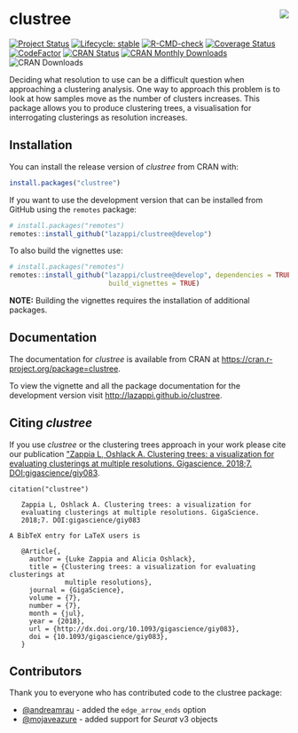 clustree <img src="man/figures/logo.png" align="right" />
=======================================================

[![Project Status](http://www.repostatus.org/badges/latest/active.svg)](http://www.repostatus.org/#active)
[![Lifecycle: stable](https://img.shields.io/badge/lifecycle-stable-brightgreen.svg)](https://www.tidyverse.org/lifecycle/#stable)
[![R-CMD-check](https://github.com/lazappi/clustree/workflows/R-CMD-check/badge.svg)](https://github.com/lazappi/clustree/actions)
[![Coverage Status](https://img.shields.io/codecov/c/github/lazappi/clustree/master.svg)](https://codecov.io/github/lazappi/clustree?branch=master)
[![CodeFactor](https://www.codefactor.io/repository/github/lazappi/clustree/badge)](https://www.codefactor.io/repository/github/lazappi/clustree)
[![CRAN Status](http://www.r-pkg.org/badges/version/clustree)](https://cran.r-project.org/package=clustree)
[![CRAN Monthly Downloads](https://cranlogs.r-pkg.org/badges/clustree)](https://cran.r-project.org/package=clustree)
![CRAN Downloads](http://cranlogs.r-pkg.org/badges/grand-total/clustree)

Deciding what resolution to use can be a difficult question when approaching a
clustering analysis. One way to approach this problem is to look at how samples
move as the number of clusters increases. This package allows you to produce
clustering trees, a visualisation for interrogating clusterings as resolution 
increases.

## Installation

You can install the release version of _clustree_ from CRAN with:

``` r
install.packages("clustree")
```

If you want to use the development version that can be installed from GitHub
using the `remotes` package:

``` r
# install.packages("remotes")
remotes::install_github("lazappi/clustree@develop")
```

To also build the vignettes use:

``` r
# install.packages("remotes")
remotes::install_github("lazappi/clustree@develop", dependencies = TRUE,
                         build_vignettes = TRUE)
```

**NOTE:** Building the vignettes requires the installation of additional
packages.

## Documentation

The documentation for _clustree_ is available from CRAN at 
https://cran.r-project.org/package=clustree.

To view the vignette and all the package documentation for the development
version visit http://lazappi.github.io/clustree.

## Citing _clustree_

If you use _clustree_ or the clustering trees approach in your work please cite
our publication ["Zappia L, Oshlack A. Clustering trees: a visualization for 
evaluating clusterings at multiple resolutions. Gigascience. 2018;7. 
DOI:gigascience/giy083][paper].

```
citation("clustree")
 
   Zappia L, Oshlack A. Clustering trees: a visualization for
   evaluating clusterings at multiple resolutions. GigaScience.
   2018;7. DOI:gigascience/giy083
 
A BibTeX entry for LaTeX users is
 
   @Article{,
     author = {Luke Zappia and Alicia Oshlack},
     title = {Clustering trees: a visualization for evaluating clusterings at
              multiple resolutions},
     journal = {GigaScience},
     volume = {7},
     number = {7},
     month = {jul},
     year = {2018},
     url = {http://dx.doi.org/10.1093/gigascience/giy083},
     doi = {10.1093/gigascience/giy083},
   }
```

## Contributors

Thank you to everyone who has contributed code to the clustree package:

* [@andreamrau](https://github.com/andreamrau) - added the `edge_arrow_ends`
  option
* [@mojaveazure](https://github.com/mojaveazure) - added support for _Seurat_
  v3 objects

[paper]: https://doi.org/10.1093/gigascience/giy083
